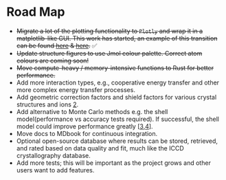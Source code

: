 # Road Map

- ~~Migrate a lot of the plotting functionality to `Plotly` and wrap it in a matplotlib-like GUI. This work has started, an example of this transition can be found [here](#generating-a-structure--plotting) & [here](#fitting-experimental-data-to-energy-transfer-models).~~ ✅ 
- ~~Update structure figures to use Jmol colour palette. Correct atom colours are coming soon!~~
- ~~Move compute-heavy / memory-intensive functions to Rust for better performance.~~
- Add more interaction types, e.g., cooperative energy transfer and other more complex energy transfer processes. 
- Add geometric correction factors and shield factors for various crystal structures and ions [2](../information/references.md#2). 
- Add alternative to Monte Carlo methods e.g. the shell model(performance vs accuracy tests required). If successful, the shell model could improve performance greatly [[3](../information/references.md#3),[4](../information/references.md#4)].
- Move docs to MDbook for continuous integration.
- Optional open-source database where results can be stored, retrieved, and rated based on data quality and fit, much like the ICCD crystallography database. 
- Add more tests; this will be important as the project grows and other users want to add features. 
